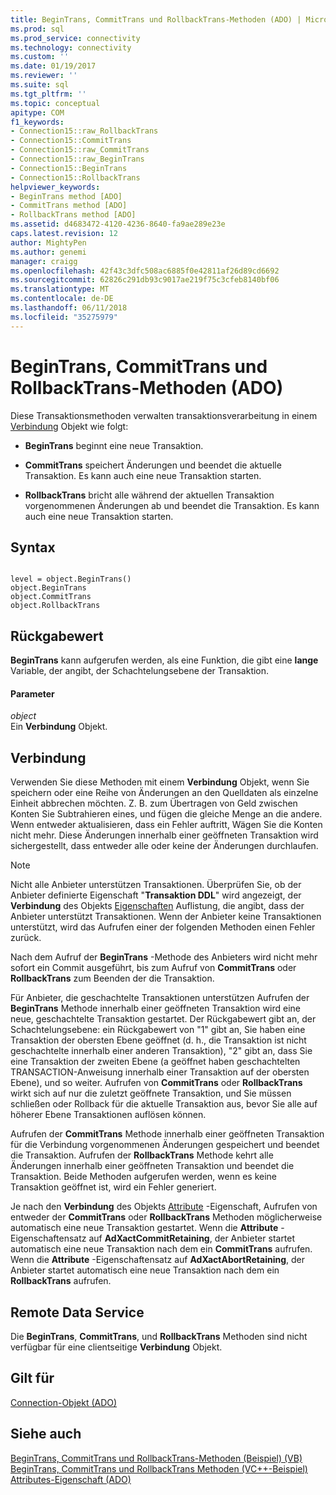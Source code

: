 ```yaml
---
title: BeginTrans, CommitTrans und RollbackTrans-Methoden (ADO) | Microsoft Docs
ms.prod: sql
ms.prod_service: connectivity
ms.technology: connectivity
ms.custom: ''
ms.date: 01/19/2017
ms.reviewer: ''
ms.suite: sql
ms.tgt_pltfrm: ''
ms.topic: conceptual
apitype: COM
f1_keywords:
- Connection15::raw_RollbackTrans
- Connection15::CommitTrans
- Connection15::raw_CommitTrans
- Connection15::raw_BeginTrans
- Connection15::BeginTrans
- Connection15::RollbackTrans
helpviewer_keywords:
- BeginTrans method [ADO]
- CommitTrans method [ADO]
- RollbackTrans method [ADO]
ms.assetid: d4683472-4120-4236-8640-fa9ae289e23e
caps.latest.revision: 12
author: MightyPen
ms.author: genemi
manager: craigg
ms.openlocfilehash: 42f43c3dfc508ac6885f0e42811af26d89cd6692
ms.sourcegitcommit: 62826c291db93c9017ae219f75c3cfeb8140bf06
ms.translationtype: MT
ms.contentlocale: de-DE
ms.lasthandoff: 06/11/2018
ms.locfileid: "35275979"
---
```

# <a name="begintrans-committrans-and-rollbacktrans-methods-ado"></a>BeginTrans, CommitTrans und RollbackTrans-Methoden (ADO)
Diese Transaktionsmethoden verwalten transaktionsverarbeitung in einem [Verbindung](../../../ado/reference/ado-api/connection-object-ado.md) Objekt wie folgt:  
  
-   **BeginTrans** beginnt eine neue Transaktion.  
  
-   **CommitTrans** speichert Änderungen und beendet die aktuelle Transaktion. Es kann auch eine neue Transaktion starten.  
  
-   **RollbackTrans** bricht alle während der aktuellen Transaktion vorgenommenen Änderungen ab und beendet die Transaktion. Es kann auch eine neue Transaktion starten.  
  
## <a name="syntax"></a>Syntax  
  
```  
  
level = object.BeginTrans()  
object.BeginTrans  
object.CommitTrans  
object.RollbackTrans  
```  
  
## <a name="return-value"></a>Rückgabewert  
 **BeginTrans** kann aufgerufen werden, als eine Funktion, die gibt eine **lange** Variable, der angibt, der Schachtelungsebene der Transaktion.  
  
#### <a name="parameters"></a>Parameter  
 *object*  
 Ein **Verbindung** Objekt.  
  
## <a name="connection"></a>Verbindung  
 Verwenden Sie diese Methoden mit einem **Verbindung** Objekt, wenn Sie speichern oder eine Reihe von Änderungen an den Quelldaten als einzelne Einheit abbrechen möchten. Z. B. zum Übertragen von Geld zwischen Konten Sie Subtrahieren eines, und fügen die gleiche Menge an die andere. Wenn entweder aktualisieren, dass ein Fehler auftritt, Wägen Sie die Konten nicht mehr. Diese Änderungen innerhalb einer geöffneten Transaktion wird sichergestellt, dass entweder alle oder keine der Änderungen durchlaufen.  
  
> [!NOTE]
>  Nicht alle Anbieter unterstützen Transaktionen. Überprüfen Sie, ob der Anbieter definierte Eigenschaft "**Transaktion DDL**" wird angezeigt, der **Verbindung** des Objekts [Eigenschaften](../../../ado/reference/ado-api/properties-collection-ado.md) Auflistung, die angibt, dass der Anbieter unterstützt Transaktionen. Wenn der Anbieter keine Transaktionen unterstützt, wird das Aufrufen einer der folgenden Methoden einen Fehler zurück.  
  
 Nach dem Aufruf der **BeginTrans** -Methode des Anbieters wird nicht mehr sofort ein Commit ausgeführt, bis zum Aufruf von **CommitTrans** oder **RollbackTrans** zum Beenden der die Transaktion.  
  
 Für Anbieter, die geschachtelte Transaktionen unterstützen Aufrufen der **BeginTrans** Methode innerhalb einer geöffneten Transaktion wird eine neue, geschachtelte Transaktion gestartet. Der Rückgabewert gibt an, der Schachtelungsebene: ein Rückgabewert von "1" gibt an, Sie haben eine Transaktion der obersten Ebene geöffnet (d. h., die Transaktion ist nicht geschachtelte innerhalb einer anderen Transaktion), "2" gibt an, dass Sie eine Transaktion der zweiten Ebene (a geöffnet haben geschachtelten TRANSACTION-Anweisung innerhalb einer Transaktion auf der obersten Ebene), und so weiter. Aufrufen von **CommitTrans** oder **RollbackTrans** wirkt sich auf nur die zuletzt geöffnete Transaktion, und Sie müssen schließen oder Rollback für die aktuelle Transaktion aus, bevor Sie alle auf höherer Ebene Transaktionen auflösen können.  
  
 Aufrufen der **CommitTrans** Methode innerhalb einer geöffneten Transaktion für die Verbindung vorgenommenen Änderungen gespeichert und beendet die Transaktion. Aufrufen der **RollbackTrans** Methode kehrt alle Änderungen innerhalb einer geöffneten Transaktion und beendet die Transaktion. Beide Methoden aufgerufen werden, wenn es keine Transaktion geöffnet ist, wird ein Fehler generiert.  
  
 Je nach den **Verbindung** des Objekts [Attribute](../../../ado/reference/ado-api/attributes-property-ado.md) -Eigenschaft, Aufrufen von entweder der **CommitTrans** oder **RollbackTrans** Methoden möglicherweise automatisch eine neue Transaktion gestartet. Wenn die **Attribute** -Eigenschaftensatz auf **AdXactCommitRetaining**, der Anbieter startet automatisch eine neue Transaktion nach dem ein **CommitTrans** aufrufen. Wenn die **Attribute** -Eigenschaftensatz auf **AdXactAbortRetaining**, der Anbieter startet automatisch eine neue Transaktion nach dem ein **RollbackTrans** aufrufen.  
  
## <a name="remote-data-service"></a>Remote Data Service  
 Die **BeginTrans**, **CommitTrans**, und **RollbackTrans** Methoden sind nicht verfügbar für eine clientseitige **Verbindung** Objekt.  
  
## <a name="applies-to"></a>Gilt für  
 [Connection-Objekt (ADO)](../../../ado/reference/ado-api/connection-object-ado.md)  
  
## <a name="see-also"></a>Siehe auch  
 [BeginTrans, CommitTrans und RollbackTrans-Methoden (Beispiel) (VB)](../../../ado/reference/ado-api/begintrans-committrans-and-rollbacktrans-methods-example-vb.md)   
 [BeginTrans, CommitTrans und RollbackTrans Methoden (VC++-Beispiel)](../../../ado/reference/ado-api/begintrans-committrans-and-rollbacktrans-methods-example-vc.md)   
 [Attributes-Eigenschaft (ADO)](../../../ado/reference/ado-api/attributes-property-ado.md)
